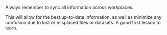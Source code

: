 Always remember to sync all information across workplaces.

This will allow for the best up-to-date information, as well as minimize any confusion due to lost or misplaced files or datasets. 
A good first lesson to learn.
